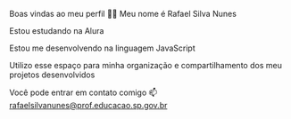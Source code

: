 Boas vindas ao meu perfil 💙💙
Meu nome é Rafael Silva Nunes

Estou estudando na Alura

Estou me desenvolvendo na linguagem JavaScript

Utilizo esse espaço para minha organização e compartilhamento dos meu projetos desenvolvidos

Você pode entrar em contato comigo 📫
rafaelsilvanunes@prof.educacao.sp.gov.br
